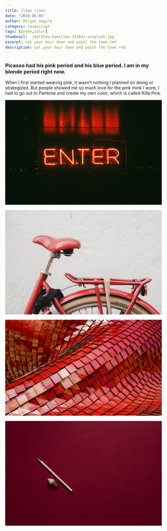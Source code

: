 ```yaml
---
title: Clean lines
date: "2019-05-05"
author: Morgan Segura
category: Javascript
tags: [green,color]
thumbnail: ./matthew-hamilton-351641-unsplash.jpg
excerpt: Let your hair down and paint the town red
description: Let your hair down and paint the town red
---
```


### Picasso had his pink period and his blue period. I am in my blonde period right now.

When I first started wearing pink, it wasn't nothing I planned on doing or strategized. But people showed me so much love for the pink mink I wore, I had to go out to Pantone and create my own color, which is called Killa Pink.

![Clean lines](./clem-onojeghuo-207792-unsplash.jpg)

![Clean lines](./mitch-lensink-588486-unsplash.jpg)

![Clean lines](./ricardo-gomez-angel-180819-unsplash.jpg)

![Clean lines](./joanna-kosinska-254406-unsplash.jpg)